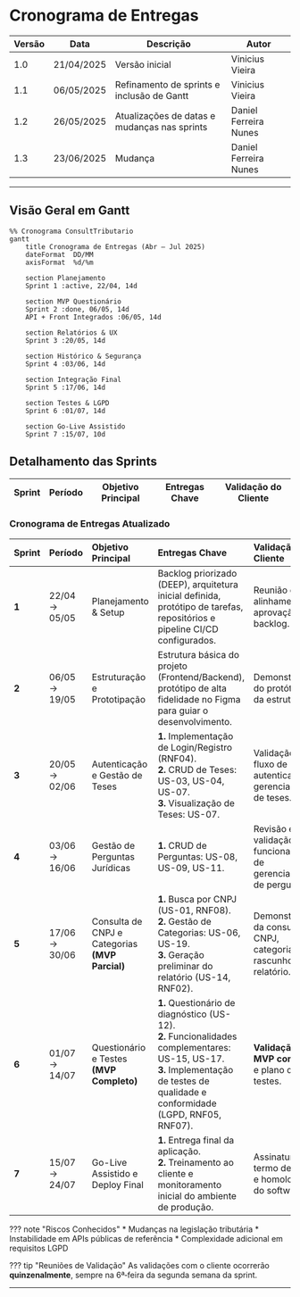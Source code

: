 # Cronograma de Entregas


| Versão | Data       | Descrição                                  | Autor           |
| ------ | ---------- | ------------------------------------------ | --------------- |
| 1.0    | 21/04/2025 | Versão inicial                             | Vinicius Vieira |
| 1.1    | 06/05/2025 | Refinamento de sprints e inclusão de Gantt | Vinicius Vieira |
| 1.2    | 26/05/2025 | Atualizações de datas e mudanças nas sprints | Daniel Ferreira Nunes |
| 1.3    | 23/06/2025 | Mudança | Daniel Ferreira Nunes |



---

## Visão Geral em Gantt

```mermaid
%% Cronograma ConsultTributario
gantt
    title Cronograma de Entregas (Abr — Jul 2025)
    dateFormat  DD/MM
    axisFormat  %d/%m

    section Planejamento
    Sprint 1 :active, 22/04, 14d

    section MVP Questionário
    Sprint 2 :done, 06/05, 14d
    API + Front Integrados :06/05, 14d

    section Relatórios & UX
    Sprint 3 :20/05, 14d

    section Histórico & Segurança
    Sprint 4 :03/06, 14d

    section Integração Final
    Sprint 5 :17/06, 14d

    section Testes & LGPD
    Sprint 6 :01/07, 14d

    section Go‑Live Assistido
    Sprint 7 :15/07, 10d
```

## Detalhamento das Sprints

| Sprint | Período       | Objetivo Principal                                                            | Entregas Chave                                                            | Validação do Cliente                         |
| ------ | ------------- | ----------------------------------------------------------------------------- | ------------------------------------------------------------------------- | -------------------------------------------- |
### Cronograma de Entregas Atualizado

| Sprint | Período       | Objetivo Principal                  | Entregas Chave                                                                                                                 | Validação do Cliente                                             |
| :----- | :------------ | :---------------------------------- | :----------------------------------------------------------------------------------------------------------------------------- | :--------------------------------------------------------------- |
| **1** | 22/04 → 05/05 | Planejamento & Setup                | Backlog priorizado (DEEP), arquitetura inicial definida, protótipo de tarefas, repositórios e pipeline CI/CD configurados.          | Reunião de alinhamento, aprovação do backlog.                    |
| **2** | 06/05 → 19/05 | Estruturação e Prototipação         | Estrutura básica do projeto (Frontend/Backend), protótipo de alta fidelidade no Figma para guiar o desenvolvimento.                 | Demonstração do protótipo e da estrutura.                        |
| **3** | 20/05 → 02/06 | Autenticação e Gestão de Teses      | **1.** Implementação de Login/Registro (RNF04). <br> **2.** CRUD de Teses: US-03, US-04, US-07. <br> **3.** Visualização de Teses: US-07.                                        | Validação do fluxo de autenticação e gerenciamento de teses.     |
| **4** | 03/06 → 16/06 | Gestão de Perguntas Jurídicas       | **1.** CRUD de Perguntas: US-08, US-09, US-11.                                                                               | Revisão e validação das funcionalidades de gerenciamento de perguntas. |
| **5** | 17/06 → 30/06 | Consulta de CNPJ e Categorias **(MVP Parcial)** | **1.** Busca por CNPJ (US-01, RNF08). <br> **2.** Gestão de Categorias: US-06, US-19. <br> **3.** Geração preliminar do relatório (US-14, RNF02). | Demonstração da consulta de CNPJ, categorias e rascunho do relatório. |
| **6** | 01/07 → 14/07 | Questionário e Testes **(MVP Completo)**        | **1.** Questionário de diagnóstico (US-12). <br> **2.** Funcionalidades complementares: US-15, US-17. <br> **3.** Implementação de testes de qualidade e conformidade (LGPD, RNF05, RNF07). | **Validação do MVP completo** e plano de testes. |
| **7** | 15/07 → 24/07 | Go-Live Assistido e Deploy Final    | **1.** Entrega final da aplicação. <br> **2.** Treinamento ao cliente e monitoramento inicial do ambiente de produção.             | Assinatura do termo de aceite e homologação do software.         |

??? note "Riscos Conhecidos"
\* Mudanças na legislação tributária
\* Instabilidade em APIs públicas de referência
\* Complexidade adicional em requisitos LGPD

??? tip "Reuniões de Validação"
As validações com o cliente ocorrerão **quinzenalmente**, sempre na 6ª‑feira da segunda semana da sprint.

---
